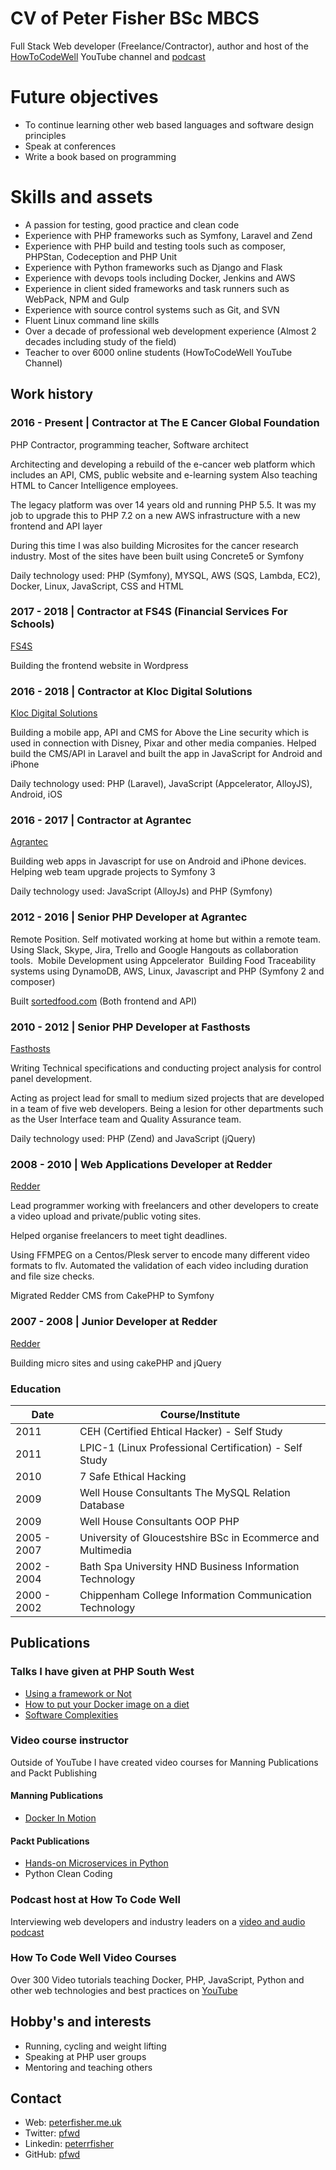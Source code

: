 # CV of Peter Fisher BSc MBCS 
Full Stack Web developer (Freelance/Contractor), author and host of the [HowToCodeWell](https://www.youtube.com/howtocodewell) YouTube channel and [podcast](https://howtocodewell.fm)

# Future objectives
- To continue learning other web based languages and software design principles
- Speak at conferences
- Write a book based on programming

# Skills and assets
- A passion for testing, good practice and clean code
- Experience with PHP frameworks such as Symfony, Laravel and Zend
- Experience with PHP build and testing tools such as composer, PHPStan, Codeception and PHP Unit
- Experience with Python frameworks such as Django and Flask
- Experience with devops tools including Docker, Jenkins and AWS
- Experience in client sided frameworks and task runners such as WebPack, NPM and Gulp
- Experience with source control systems such as Git, and SVN
- Fluent Linux command line skills
- Over a decade of professional web development experience (Almost 2 decades including study of the field)
- Teacher to over 6000 online students (HowToCodeWell YouTube Channel)

## Work history

### 2016 - Present | Contractor at The E Cancer Global Foundation 
PHP Contractor, programming teacher, Software architect

Architecting and developing a rebuild of the e-cancer web platform which includes an API, CMS, public website and e-learning system
Also teaching HTML to Cancer Intelligence employees. 

The legacy platform was over 14 years old and running PHP 5.5. It was my job to upgrade this to PHP 7.2 on a new AWS infrastructure with a new frontend and API layer

During this time I was also building Microsites for the cancer research industry.  Most of the sites have been built using Concrete5 or Symfony

Daily technology used: PHP (Symfony), MYSQL, AWS (SQS, Lambda, EC2), Docker, Linux, JavaScript, CSS and HTML

### 2017 - 2018 | Contractor at FS4S (Financial Services For Schools)
[FS4S](http://www.fs4s.co.uk)

Building the frontend website in Wordpress

### 2016 - 2018 | Contractor at Kloc Digital Solutions
[Kloc Digital Solutions](https://kloc.co.uk) 

Building a mobile app, API and CMS for Above the Line security which is used in connection with Disney, Pixar and other media companies. Helped build the CMS/API in Laravel and built the app in JavaScript for Android and iPhone

Daily technology used: PHP (Laravel), JavaScript (Appcelerator, AlloyJS), Android, iOS

<div style="page-break-after: always;"></div>

### 2016 - 2017 | Contractor at Agrantec
[Agrantec](https://agrantec.com)

Building web apps in Javascript for use on Android and iPhone devices. Helping web team upgrade projects to Symfony 3

Daily technology used: JavaScript (AlloyJs) and PHP (Symfony)

### 2012 - 2016 | Senior PHP Developer at Agrantec
Remote Position. Self motivated working at home but within a remote team. Using Slack, Skype, Jira, Trello and Google Hangouts as collaboration tools.  Mobile Development using Appcelerator 
Building Food Traceability systems using DynamoDB, AWS, Linux, Javascript and PHP (Symfony 2 and composer)

Built [sortedfood.com](http://sortedfood.com) (Both frontend and API)

### 2010 - 2012 | Senior PHP Developer at Fasthosts
[Fasthosts](https://www.fasthosts.co.uk)

Writing Technical specifications and conducting project analysis for control panel development. 

Acting as project lead for small to medium sized projects that are developed in a team of five web developers. Being a lesion for other departments such as the User Interface team and Quality Assurance team.

Daily technology used: PHP (Zend) and JavaScript (jQuery)

### 2008 - 2010 |  Web Applications Developer at Redder
[Redder](https://redder.space)

Lead programmer working with freelancers and other developers to create a video upload and private/public voting sites. 

Helped organise freelancers to meet tight deadlines. 

Using FFMPEG on a Centos/Plesk server to encode many different video formats to flv. Automated the validation of each video including duration and file size checks. 

Migrated Redder CMS from CakePHP to Symfony

### 2007 - 2008 | Junior Developer at Redder
[Redder](https://redder.space)

Building micro sites and using cakePHP and jQuery

<div style="page-break-after: always;"></div>

### Education
|      Date       |       Course/Institute                                                      |
|-------------|-------------------------------------------------------------|
| 2011        | CEH (Certified Ehtical Hacker)    - Self Study                          |
| 2011        | LPIC-1 (Linux Professional Certification)   - Self Study                |
| 2010        | 7 Safe Ethical Hacking                                      |
| 2009        | Well House Consultants The MySQL Relation Database          |
| 2009        | Well House Consultants OOP PHP                              |
| 2005 - 2007 | University of Gloucestshire BSc in Ecommerce and Multimedia |
| 2002 - 2004 | Bath Spa University HND Business Information Technology     |
| 2000 - 2002 | Chippenham College Information Communication Technology     |


## Publications

### Talks I have given at PHP South West
- [Using a framework or Not](https://youtu.be/T8R3YTrqt6U)
- [How to put your Docker image on a diet](https://youtu.be/uiABt9axPNo)
- [Software Complexities](https://youtu.be/ZQ6AkyvEaHE)

### Video course instructor
Outside of YouTube I have created video courses for Manning Publications and Packt Publishing 

#### Manning Publications
- [Docker In Motion](http://bit.ly/2vvz2sA)

#### Packt Publications
- [Hands-on Microservices in Python](https://www.packtpub.com/application-development/hands-microservices-python-video)
- Python Clean Coding

### Podcast host at How To Code Well
Interviewing web developers and industry leaders on a [video and audio podcast](https://howtocodewell.fm)

### How To Code Well Video Courses
Over 300 Video tutorials teaching Docker, PHP, JavaScript, Python and other web technologies and best practices on [YouTube](https://www.youtube.com/howtocodewell)


## Hobby's and interests
- Running, cycling and weight lifting
- Speaking at PHP user groups
- Mentoring and teaching others

## Contact
- Web: [peterfisher.me.uk](peterfisher.me.uk)
- Twitter: [pfwd](http://twitter.com/pfwd)
- Linkedin: [peterrfisher](http://linkedin.com/in/peterrfisher/)
- GitHub: [pfwd](http://github.com/pfwd)
